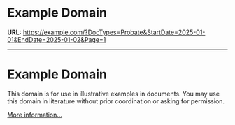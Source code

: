 # Example Domain

**URL:** https://example.com/?DocTypes=Probate&StartDate=2025-01-01&EndDate=2025-01-02&Page=1

---

# Example Domain

This domain is for use in illustrative examples in documents. You may use this
domain in literature without prior coordination or asking for permission.

[More information...](https://www.iana.org/domains/example)
